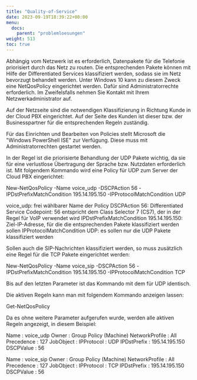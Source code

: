 ```yaml
---
title: "Quality-of-Service"
date: 2023-09-19T18:39:22+00:00
menu:
  docs:
    parent: "problemloesungen"
weight: 513
toc: true
---
```


Abhängig vom Netzwerk ist es erforderlich, Datenpakete für die Telefonie priorisiert durch das Netz zu routen. Die entsprechenden Pakete können mit Hilfe der Differentiated Services klassifiziert werden, sodass sie im Netz bevorzugt behandelt werden. Unter Windows 10 kann zu diesem Zweck eine NetQosPolicy eingerichtet werden. Dafür sind Administratorrechte erforderlich. Im Zweifelsfalls nehmen Sie Kontakt mit Ihrem Netzwerkadministrator auf.

Auf der Netzseite sind die notwendigen Klassifizierung in Richtung Kunde in der Cloud PBX eingerichtet. Auf der Seite des Kunden ist dieser bzw. der Businesspartner für die entsprechenden Regeln zuständig.

Für das Einrichten und Bearbeiten von Policies stellt Microsoft die "Windows PowerShell ISE" zur Verfügung. Diese muss mit Administratorrechten gestartet werden.

In der Regel ist die priorisierte Behandlung der UDP Pakete wichtig, da sie für eine verlustlose Übertragung der Sprache bzw. Nutzdaten erforderlich ist. Mit folgendem Kommando wird eine Policy für UDP zum Server der Cloud PBX eingerichtet:

New-NetQosPolicy -Name voice_udp -DSCPAction 56 -IPDstPrefixMatchCondition 195.14.195.150 -IPProtocolMatchCondition UDP

voice_udp: frei wählbarer Name der Policy
DSCPAction 56: Differentiated Service Codepoint: 56 entspricht dem Class Selector 7 (CS7), der in der Regel für VoIP verwendet wird
IPDstPrefixMatchCondition 195.14.195.150: Ziel-IP-Adresse, für die die entsprechenden Pakete klassifiziert werden sollen
IPProtocolMatchCondition UDP: es sollen nur die UDP Pakete klassifiziert werden

Sollen auch die SIP-Nachrichten klassifiziert werden, so muss zusätzlich eine Regel für die TCP Pakete eingerichtet werden:

New-NetQosPolicy -Name voice_sip -DSCPAction 56 -IPDstPrefixMatchCondition 195.14.195.150 -IPProtocolMatchCondition TCP

Bis auf den letzten Parameter ist das Kommando mit dem für UDP identisch.

Die aktiven Regeln kann man mit folgendem Kommando anzeigen lassen:

Get-NetQosPolicy

Da es ohne weitere Parameter aufgerufen wurde, werden alle aktiven Regeln angezeigt, in diesem Beispiel:

Name : voice_udp
Owner : Group Policy (Machine) 
NetworkProfile : All 
Precedence : 127 
JobObject : 
IPProtocol : UDP 
IPDstPrefix : 195.14.195.150 
DSCPValue : 56 
  
Name : voice_sip 
Owner : Group Policy (Machine) 
NetworkProfile : All 
Precedence : 127 
JobObject : 
IPProtocol : TCP 
IPDstPrefix : 195.14.195.150 
DSCPValue : 56 
